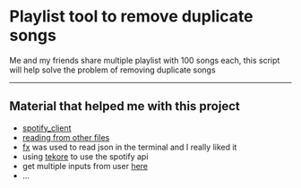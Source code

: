 # Playlist tool to remove duplicate songs
Me and my friends share multiple playlist with 100 songs each, this script will help solve the problem of removing duplicate songs

---
## Material that helped me with this project
- [spotify_client](https://youtu.be/xdq6Gz33khQ)
- [reading from other files](https://stackoverflow.com/questions/3277503/how-to-read-a-file-line-by-line-into-a-list?rq=1)
- [fx](https://github.com/antonmedv/fx) was used to read json in the terminal and I really liked it
- using [tekore](https://github.com/felix-hilden/tekore) to use the spotify api
- get multiple inputs from user [here](https://www.geeksforgeeks.org/taking-multiple-inputs-from-user-in-python/)
- ...
